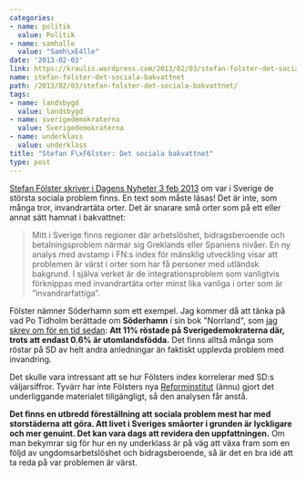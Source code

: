 ```yaml
---
categories:
- name: politik
  value: Politik
- name: samhalle
  value: "Samh\xE4lle"
date: '2013-02-03'
link: https://kraulis.wordpress.com/2013/02/03/stefan-folster-det-sociala-bakvattnet/
name: stefan-folster-det-sociala-bakvattnet
path: /2013/02/03/stefan-folster-det-sociala-bakvattnet/
tags:
- name: landsbygd
  value: landsbygd
- name: sverigedemokraterna
  value: Sverigedemokraterna
- name: underklass
  value: underklass
title: "Stefan F\xF6lster: Det sociala bakvattnet"
type: post
---
```

[Stefan Fölster skriver i Dagens Nyheter 3 feb 2013](http://www.dn.se/debatt/sociala-problem-vanligast-i-orter-med-fa-invandrare) om var i Sverige de största sociala problem finns. En text som måste läsas! Det är inte, som många tror, invandrartäta orter. Det är snarare små orter som på ett eller annat sätt hamnat i bakvattnet:

> Mitt i Sverige finns regioner där arbetslöshet, bidragsberoende och betalningsproblem närmar sig Greklands eller Spaniens nivåer. En ny analys med avstamp i FN:s index för mänsklig utveckling visar att problemen är värst i orter som har få personer med utländsk bakgrund. I själva verket är de integrationsproblem som vanligtvis förknippas med invandrartäta orter minst lika vanliga i orter som är ”invandrarfattiga”.

Fölster nämner Söderhamn som ett exempel. Jag kommer då att tänka på vad Po Tidholm berättade om **Söderhamn** i sin bok "Norrland", som [jag skrev om för en tid sedan](/2013/01/01/po-tidholm-norrland/): **Att 11% röstade på Sverigedemokraterna där, trots att endast 0.6% är utomlandsfödda.** Det finns alltså många som röstar på SD av helt andra anledningar än faktiskt upplevda problem med invandring.

Det skulle vara intressant att se hur Fölsters index korrelerar med SD:s väljarsiffror. Tyvärr har inte Fölsters nya [Reforminstitut](http://www.reforminstitutet.se/) (ännu) gjort det underliggande materialet tillgängligt, så den analysen får anstå.

**Det finns en utbredd föreställning att sociala problem mest har med storstäderna att göra. Att livet i Sveriges småorter i grunden är lyckligare och mer genuint. Det kan vara dags att revidera den uppfattningen.** Om man bekymrar sig för hur en ny underklass är på väg att växa fram som en följd av ungdomsarbetslöshet och bidragsberoende, så är det en bra idé att ta reda på var problemen är värst.

